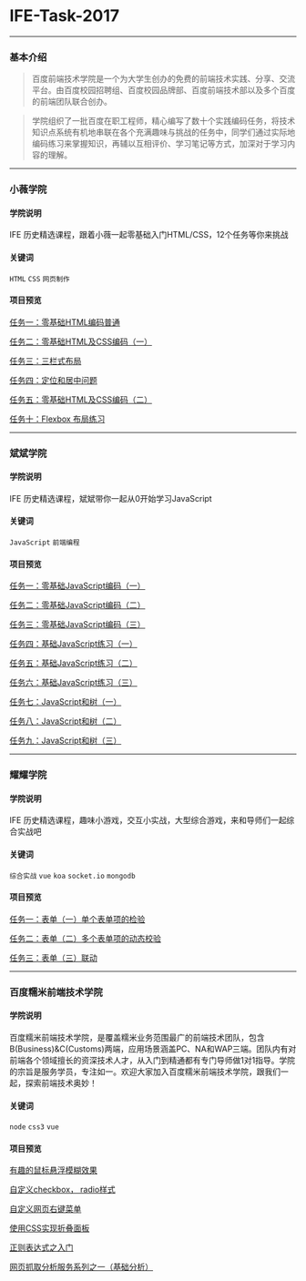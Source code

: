 # IFE-Task-2017

---

### 基本介绍
> 百度前端技术学院是一个为大学生创办的免费的前端技术实践、分享、交流平台。由百度校园招聘组、百度校园品牌部、百度前端技术部以及多个百度的前端团队联合创办。

> 学院组织了一批百度在职工程师，精心编写了数十个实践编码任务，将技术知识点系统有机地串联在各个充满趣味与挑战的任务中，同学们通过实际地编码练习来掌握知识，再辅以互相评价、学习笔记等方式，加深对于学习内容的理解。


---
### 小薇学院

#### 学院说明

IFE 历史精选课程，跟着小薇一起零基础入门HTML/CSS，12个任务等你来挑战

#### 关键词

`HTML` `CSS` `网页制作`

#### 项目预览

[任务一：零基础HTML编码普通
](http://chunge2016.online/IFE-Task-2017/HTML-CSS/task-01/task-01.html#)

[任务二：零基础HTML及CSS编码（一）](http://chunge2016.online/IFE-Task-2017/HTML-CSS/task-02/task-02.html#)

[任务三：三栏式布局](http://chunge2016.online/IFE-Task-2017/HTML-CSS/task-03/)

[任务四：定位和居中问题](http://chunge2016.online/IFE-Task-2017/HTML-CSS/task-04/)

[任务五：零基础HTML及CSS编码（二）](http://chunge2016.online/IFE-Task-2017/HTML-CSS/task-05/)

[任务十：Flexbox 布局练习](http://chunge2016.online/IFE-Task-2017/HTML-CSS/task-10/)

---

### 斌斌学院

#### 学院说明
IFE 历史精选课程，斌斌带你一起从0开始学习JavaScript

#### 关键词

`JavaScript`  `前端编程`

#### 项目预览

[任务一：零基础JavaScript编码（一）](http://chunge2016.online/IFE-Task-2017/JavaScript/task-01/task-01.html)

[任务二：零基础JavaScript编码（二）](http://chunge2016.online/IFE-Task-2017/JavaScript/task-02/task-02.html)

[任务三：零基础JavaScript编码（三）](http://chunge2016.online/IFE-Task-2017/JavaScript/task-03/task-03.html)

[任务四：基础JavaScript练习（一）](http://chunge2016.online/IFE-Task-2017/JavaScript/task-04/)

[任务五：基础JavaScript练习（二）](http://chunge2016.online/IFE-Task-2017/JavaScript/task-05/)

[任务六：基础JavaScript练习（三）](http://chunge2016.online/IFE-Task-2017/JavaScript/task-06/)

[任务七：JavaScript和树（一）](http://chunge2016.online/IFE-Task-2017/JavaScript/task-07/)

[任务八：JavaScript和树（二）](http://chunge2016.online/IFE-Task-2017/JavaScript/task-08/)

[任务九：JavaScript和树（三）](http://chunge2016.online/IFE-Task-2017/JavaScript/task-09/)

---
### 耀耀学院
#### 学院说明
IFE 历史精选课程，趣味小游戏，交互小实战，大型综合游戏，来和导师们一起综合实战吧

#### 关键词

`综合实战` `vue` `koa` `socket.io` `mongodb`

#### 项目预览

[任务一：表单（一）单个表单项的检验](http://chunge2016.online/IFE-Task-2017/yaoyao/task-01/)

[任务二：表单（二）多个表单项的动态校验](http://chunge2016.online/IFE-Task-2017/yaoyao/task-02/)

[任务三：表单（三）联动](http://chunge2016.online/IFE-Task-2017/yaoyao/task-03/)

---

### 百度糯米前端技术学院
#### 学院说明
百度糯米前端技术学院，是覆盖糯米业务范围最广的前端技术团队，包含B(Business)&C(Customs)两端，应用场景涵盖PC、NA和WAP三端。团队内有对前端各个领域擅长的资深技术人才，从入门到精通都有专门导师做1对1指导。学院的宗旨是服务学员，专注如一。欢迎大家加入百度糯米前端技术学院，跟我们一起，探索前端技术奥妙！

#### 关键词

`node` `css3` `vue`

#### 项目预览

[有趣的鼠标悬浮模糊效果](http://chunge2016.online/IFE-Task-2017/stickyRice/suspend/)

[自定义checkbox， radio样式](http://chunge2016.online/IFE-Task-2017/stickyRice/check&radio/)

[自定义网页右键菜单](http://chunge2016.online/IFE-Task-2017/stickyRice/rightMenu/)

[使用CSS实现折叠面板](http://chunge2016.online/IFE-Task-2017/stickyRice/Accordion/)

[正则表达式之入门](http://chunge2016.online/IFE-Task-2017/stickyRice/RegExp/)

[网页抓取分析服务系列之一（基础分析）](https://github.com/chunge16/IFE-Task-2017/blob/master/stickyRice/node-base/test.js)
